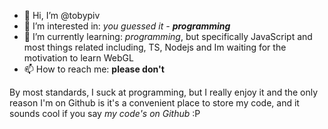 - 👋 Hi, I’m @tobypiv
- 👀 I’m interested in: *you guessed it - **programming***
- 🌱 I’m currently learning: *programming*, but specifically JavaScript and most things related including, TS, Nodejs and Im waiting for the motivation to learn WebGL 
- 📫 How to reach me: **please don't**

By most standards, I suck at programming, but I really enjoy it and the only reason I'm on Github is it's a convenient place to store my code, and it sounds cool if you say *my code's on Github* :P 

<!---
tobypiv/tobypiv is a ✨ special ✨ repository because its `README.md` (this file) appears on your GitHub profile.
You can click the Preview link to take a look at your changes.
--->
